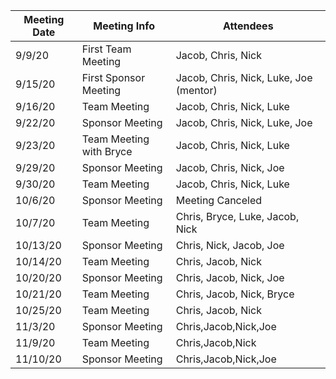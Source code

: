 | __Meeting Date__ | __Meeting Info__ | __Attendees__ |
|------------------|------------------|---------------|
| 9/9/20 | First Team Meeting | Jacob, Chris, Nick |
| 9/15/20 | First Sponsor Meeting | Jacob, Chris, Nick, Luke, Joe (mentor) |
| 9/16/20 | Team Meeting | Jacob, Chris, Nick, Luke |
| 9/22/20 | Sponsor Meeting | Jacob, Chris, Nick, Luke, Joe |
| 9/23/20 | Team Meeting with Bryce | Jacob, Chris, Nick, Luke |
| 9/29/20 | Sponsor Meeting | Jacob, Chris, Nick, Joe |
| 9/30/20 | Team Meeting | Jacob, Chris, Nick, Luke |
| 10/6/20 | Sponsor Meeting | Meeting Canceled |
| 10/7/20 | Team Meeting | Chris, Bryce, Luke, Jacob, Nick|
| 10/13/20 | Sponsor Meeting |Chris, Nick, Jacob, Joe |
| 10/14/20 | Team Meeting |Chris, Jacob, Nick |
| 10/20/20 | Sponsor Meeting |Chris, Jacob, Nick, Joe|
| 10/21/20 | Team Meeting |Chris, Jacob, Nick, Bryce|
| 10/25/20 | Team Meeting |Chris, Jacob, Nick|
| 11/3/20 | Sponsor Meeting |Chris,Jacob,Nick,Joe|
| 11/9/20 | Team Meeting |Chris,Jacob,Nick|
| 11/10/20 | Sponsor Meeting |Chris,Jacob,Nick,Joe|


